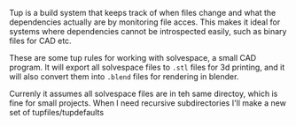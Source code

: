 Tup is a build system that keeps track of when files change and what the
dependencies actually are by monitoring file acces. This makes it ideal for
systems where dependencies cannot be introspected easily, such as binary files
for CAD etc.

These are some tup rules for working with solvespace, a small CAD program. It
will export all solvespace files to `.stl` files for 3d printing, and it
will also convert them into `.blend` files for rendering in blender.

Currenly it assumes all solvespace files are in teh same directoy, which is
fine for small projects. When I need recursive subdirectories I'll make
a new set of tupfiles/tupdefaults

